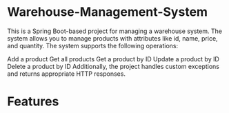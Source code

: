 # Warehouse-Management-System
This is a Spring Boot-based project for managing a warehouse system. The system allows you to manage products with attributes like id, name, price, and quantity. The system supports the following operations:

Add a product
Get all products
Get a product by ID
Update a product by ID
Delete a product by ID
Additionally, the project handles custom exceptions and returns appropriate HTTP responses.

# Features
